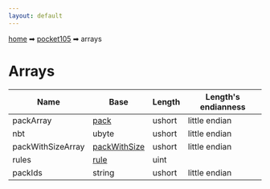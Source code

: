 ```yaml
---
layout: default
---
```


[home](/) ➡ [pocket105](/protocol/pocket105) ➡ arrays

# Arrays

Name | Base | Length | Length's endianness
---|---|---|---
packArray | [pack](/protocol/pocket105/types/pack) | ushort | little endian
nbt | ubyte | ushort | little endian
packWithSizeArray | [packWithSize](/protocol/pocket105/types/pack-with-size) | ushort | little endian
rules | [rule](/protocol/pocket105/types/rule) | uint | 
packIds | string | ushort | little endian
